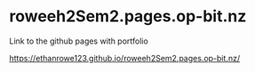 # roweeh2Sem2.pages.op-bit.nz

Link to the github pages with portfolio 

https://ethanrowe123.github.io/roweeh2Sem2.pages.op-bit.nz/

